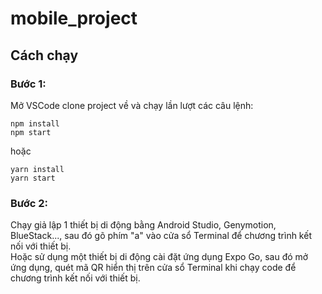 # mobile_project

## Cách chạy
### Bước 1:
Mở VSCode clone project về và chạy lần lượt các câu lệnh:
```
npm install
npm start
```
hoặc
```
yarn install
yarn start
```
### Bước 2:
Chạy giả lập 1 thiết bị di động bằng Android Studio, Genymotion, BlueStack..., sau đó gõ phím "a" vào cửa sổ Terminal để chương trình kết nối với thiết bị.
<br>Hoặc sử dụng một thiết bị di động cài đặt ứng dụng Expo Go, sau đó mở ứng dụng, quét mã QR hiển thị trên cửa sổ Terminal khi chạy code để chương trình kết nối với thiết bị.




